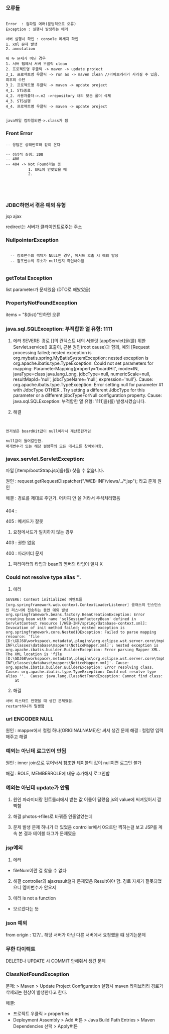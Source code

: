 ### 오류들

```

Error  : 컴파일 에러(문법적으로 오류)
Exception : 실행시 발생하는 에러

서버 실행시 확인 : console 메세지 확인
1. xml 문제 발생
2. annotation

위 두 문제가 아닌 경우
1. 서버 탭에서 서버 우클릭 clean
2. 프로젝트명 우클릭 -> maven -> update project
3_1. 프로젝트명 우클릭 -> run as -> maven clean //라이브러리가 사라질 수 있음. 최후의 수단
3_2. 프로젝트명 우클릭 -> maven -> update project
4_1. STS종료
4_2. 사용자폴더->.m2 ->repository 내의 모든 폴더 삭제
4_3. STS실행
4_4. 프로젝트명 우클릭 -> maven -> update project


java파일 컴파일되면->.class가 됨

```

### Front Error

```
-- 응답은 상태번호와 같이 온다

-- 정상적 실행: 200
-- 400
-- 404 -> Not Found라는 뜻
          1. URL이 안맞았을 때
          2.  





```
### JDBC하면서 겪은 예외 유형

jsp
ajax

redirect는 서버가 클라이언트로주는 주소


### NullpointerException

```

  -- 참조변수의 객체가 NULL인 경우, 메서드 호출 시 예외 발생
  -- 참조변수의 주소가 null인지 확인해야됨
 
```

### getTotal Exception
list parameter가 문제였음 (DTO로 해놨었음)

### PropertyNotFoundException
items = "${list}"안하면 오류

### java.sql.SQLException: 부적합한 열 유형: 1111

1. 에러
SEVERE: 경로 []의 컨텍스트 내의 서블릿 [appServlet]을(를) 위한 Servlet.service() 호출이, 근본 원인(root cause)과 함께, 예외 [Request processing failed; nested exception is org.mybatis.spring.MyBatisSystemException: nested exception is org.apache.ibatis.type.TypeException: Could not set parameters for mapping: ParameterMapping{property='boardHit', mode=IN, javaType=class java.lang.Long, jdbcType=null, numericScale=null, resultMapId='null', jdbcTypeName='null', expression='null'}. Cause: org.apache.ibatis.type.TypeException: Error setting null for parameter #1 with JdbcType OTHER . Try setting a different JdbcType for this parameter or a different jdbcTypeForNull configuration property. Cause: java.sql.SQLException: 부적합한 열 유형: 1111]을(를) 발생시켰습니다.

2. 해결 
```


먼저넣은 boardHit값이 null이라서 계산못한거임

null값이 들어갈만한.
매개변수가 있는 해당 컬럼쪽의 모든 메서드를 찾아봐야함.

```

### javax.servlet.ServletException: 
파일 [&#47;temp&#47;bootStrap.jsp]을(를) 찾을 수 없습니다.

원인 : request.getRequestDispatcher("/WEB-INF/views/../*.jsp"); 라고 준게 원인

해결 : 경로를 제대로 주던가. 어차피 안 쓸 거라서 주석처리했음


###

404 : 

405 : 메서드가 잘못
1. 요청메서드가 일치하지 않는 경우

403 : 권한 없음

400 : 파라미터 문제
1. 파라미터의 타입과 bean의 멤버의 타입이 일치 X


### Could not resolve type alias ''. 
1. 에러

```
SEVERE: Context initialized 이벤트를 [org.springframework.web.context.ContextLoaderListener] 클래스의 인스턴스인 리스너에 전송하는 동안 예외 발생
org.springframework.beans.factory.BeanCreationException: Error creating bean with name 'sqlSessionFactoryBean' defined in ServletContext resource [/WEB-INF/spring/database-context.xml]: Invocation of init method failed; nested exception is org.springframework.core.NestedIOException: Failed to parse mapping resource: 'file [D:\GDJ68\workspace\.metadata\.plugins\org.eclipse.wst.server.core\tmp0\wtpwebapps\GDJ68_Spring\WEB-INF\classes\database\mappers\NoticeMapper.xml]'; nested exception is org.apache.ibatis.builder.BuilderException: Error parsing Mapper XML. The XML location is 'file [D:\GDJ68\workspace\.metadata\.plugins\org.eclipse.wst.server.core\tmp0\wtpwebapps\GDJ68_Spring\WEB-INF\classes\database\mappers\NoticeMapper.xml]'. Cause: org.apache.ibatis.builder.BuilderException: Error resolving class. Cause: org.apache.ibatis.type.TypeException: Could not resolve type alias ''.  Cause: java.lang.ClassNotFoundException: Cannot find class: 
	at

```

2. 해결
```
서버 리스타트 안했을 때 생긴 문제였음.
restart하니까 멀쩡함

```



### url ENCODER NULL

원인 : mapper에서 컬럼 하나(ORIGINALNAME)안 써서 생긴 문제
해결 : 컬럼명 입력해주고 해결



### 예외는 아닌데 로그인이 안됨

원인 : inner join으로 묶어놔서 참조한 테이블의 값이 null이면 로그인 불가

해결 : ROLE, MEMBERROLE에 내용 추가해서 로그인함




### 예외는 아닌데 update가 안됨

1. 원인
파라미터랑 컨트롤러에서 받는 값 이름이 달랐음
js의 value에 써져있어서 깜빡함

2. 해결
photos->files로 바꿔줌
인줄알았는데

3. 문제 발생
문제 하나가 더 있었음
controller에서 0으로만 찍히는걸 보고
JSP를 계속 본 결과
테이블 태그가 문제였음


### jsp예외 
1. 에러 
 - fileNum이란 걸 찾을 수 없다

2. 해결
controller의 ajaxresult철자 문제였음
Result여야 함.
경로 자체가 잘못되었으니 멤버변수가 안오지


1. 에러
is not a function 
 - 모르겠다는 뜻


### json 예외

from origin : 127/..
해당 서버가 아닌 
다른 서버에서 요청했을 떄 생기는문제


### 무한 다이렉트
DELETE나 UPDATE 시 COMMIT 안해줘서 생긴 문제


### ClassNotFoundException

문제: > Maven > Update Project Configuration 실행시 maven 라이브러리 경로가 삭제되는 현상이 발생한다고 한다.



해결:

* 프로젝트 우클릭 >  properties
* Deployment Assembly > Add 버튼 > Java Build Path Entries > Maven Dependencies 선택 > Apply버튼